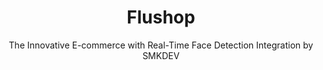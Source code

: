 <div align=center>
    <h1>Flushop</h1>
    <p>The Innovative E-commerce with Real-Time Face Detection Integration by SMKDEV</p>
</div>